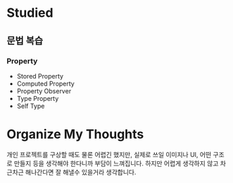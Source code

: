 # Studied

## 문법 복습
### Property
- Stored Property
- Computed Property
- Property Observer
- Type Property
- Self Type

# Organize My Thoughts
개인 프로젝트를 구상할 때도 물론 어렵긴 했지만, 실제로 쓰일 이미지나 UI, 어떤 구조로 만들지 등을 생각해야 한다니까 부담이 느껴집니다. 하지만 어렵게 생각하지 않고 차근차근 해나간다면 잘 해낼수 있을거라 생각합니다.
